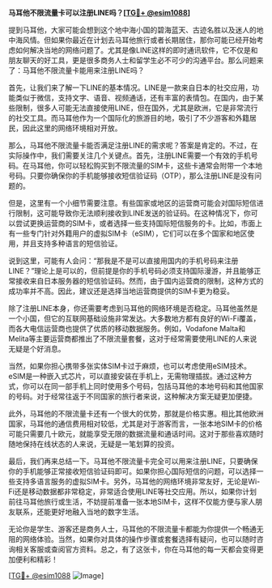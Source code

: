 **马耳他不限流量卡可以注册LINE吗？[[TG💪+ @esim1088](https://t.me/s/esim1088)]**

提到马耳他，大家可能会想到这个地中海小国的碧海蓝天、古迹名胜以及迷人的地中海风情。但如果你最近在计划去马耳他旅行或者长期居住，那你可能已经开始考虑如何解决当地的网络问题了。尤其是像LINE这样的即时通讯软件，它不仅是和朋友聊天的好工具，更是很多商务人士和留学生必不可少的沟通平台。那么问题来了：马耳他不限流量卡能用来注册LINE吗？

首先，让我们来了解一下LINE的基本情况。LINE是一款来自日本的社交应用，功能类似于微信，支持文字、语音、视频通话，还有丰富的表情包。在国内，由于某些限制，很多人可能无法直接使用LINE，但在国外，尤其是欧洲，它是非常流行的社交工具。而马耳他作为一个国际化的旅游目的地，吸引了不少游客和外籍居民，因此这里的网络环境相对开放。

那么，马耳他不限流量卡能否满足注册LINE的需求呢？答案是肯定的。不过，在实际操作中，我们需要关注几个关键点。首先，注册LINE需要一个有效的手机号码。在马耳他，你可以轻松购买到不限流量的SIM卡，这些卡通常会附带一个本地号码。只要你确保你的手机能够接收短信验证码（OTP），那么注册LINE是没有问题的。

但是，这里有一个小细节需要注意。有些国家或地区的运营商可能会对国际短信进行限制，这可能导致你无法顺利接收到LINE发送的验证码。在这种情况下，你可以尝试更换运营商的SIM卡，或者选择一些支持国际短信服务的卡。比如，市面上有一些专门针对外籍用户的虚拟SIM卡（eSIM），它们可以在多个国家和地区使用，并且支持多种语言的短信验证。

说到这里，可能有人会问：“那我是不是可以直接用国内的手机号码来注册LINE？”理论上是可以的，但前提是你的手机号码必须支持国际漫游，并且能够正常接收来自日本服务器的短信验证码。然而，由于国内运营商的限制，这种方式的成功率并不高。因此，建议还是选择当地运营商提供的SIM卡更为稳妥。

除了注册LINE本身，你还需要考虑到马耳他的网络环境是否稳定。马耳他虽然是一个小国，但它的互联网基础设施非常发达。大多数地方都有良好的Wi-Fi覆盖，而各大电信运营商也提供了优质的移动数据服务。例如，Vodafone Malta和Melita等主要运营商都推出了不限流量套餐，这对于经常需要使用LINE的人来说无疑是个好消息。

当然，如果你担心携带多张实体SIM卡过于麻烦，也可以考虑使用eSIM技术。eSIM是一种嵌入式芯片，可以直接安装在手机上，无需物理插拔。通过这种方式，你可以在同一部手机上同时使用多个号码，包括马耳他的本地号码和其他国家的号码。对于经常往返于不同国家的旅行者来说，这种解决方案无疑更加便捷。

此外，马耳他的不限流量卡还有一个很大的优势，那就是价格实惠。相比其他欧洲国家，马耳他的通信费用相对较低，尤其是对于游客而言，一张本地SIM卡的价格可能只需要几十欧元，就能享受无限的数据流量和通话时间。这对于那些喜欢随时随地保持在线状态的人来说，无疑是一笔划算的投资。

最后，我们再来总结一下。马耳他不限流量卡完全可以用来注册LINE，只要确保你的手机能够正常接收短信验证码即可。如果你担心国际短信的问题，可以选择一些支持多语言服务的虚拟SIM卡。另外，马耳他的网络环境非常友好，无论是Wi-Fi还是移动数据都非常稳定，非常适合使用LINE等社交应用。所以，如果你计划前往马耳他旅行或生活，不妨提前准备一张本地SIM卡，这样不仅能方便与家人朋友联系，还能更好地融入当地的数字生活。

无论你是学生、游客还是商务人士，马耳他的不限流量卡都能为你提供一个畅通无阻的网络体验。当然，如果你对具体的操作步骤或套餐选择有疑问，也可以随时咨询相关客服或查阅官方资料。总之，有了这张卡，你在马耳他的每一天都会变得更加便利和精彩！

[[TG💪+ @esim1088](https://t.me/s/esim1088) ![Image](https://i.postimg.cc/4NQfJmqS/Snipaste-2025-05-13-00-14-12.png)]